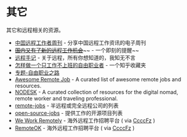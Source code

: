 # 其它

其它和远程相关的资源。

- [中囯远程工作者周刊](https://github.com/greatghoul/remote-weekly) - 分享中国远程工作资讯的电子周刊
- [~~国内又有了新的远程工作机会~~](http://m.ruguoapp.com/topics/58a12fe772a4680014bdee24)~~ - 一个即刻的提醒~~
- [远程手记](https://zhuanlan.zhihu.com/yidianyidi) - 关于远程，所有你想知道的，我知无不言
- [怎样做一个只工作不上班的自由职业者](https://www.zhihu.com/collection/215602507) - 一个知乎收藏夹
- [专题-自由职业之路](https://github.com/efonmark/efonmark-blog/blob/master/04-%E4%B8%93%E9%A2%98/2019-11-04-%E4%B8%93%E9%A2%98-%E8%87%AA%E7%94%B1%E8%81%8C%E4%B8%9A%E4%B9%8B%E8%B7%AF.md)
- [Awesome Remote Job](https://github.com/lukasz-madon/awesome-remote-job) - A curated list of awesome remote jobs and resources.
- [NODESK](https://nodesk.co/) - A curated collection of resources for the digital nomad, remote worker and traveling professional.
- [remote-jobs](https://github.com/remoteintech/remote-jobs) - 半远程或完全远程公司的列表
- [open-source-jobs](https://github.com/t9tio/open-source-jobs) - 提供工作的开源项目列表
- [We Work Remotely](https://weworkremotely.com/) - 海外远程工作招聘平台 ( via [CcccFz](https://github.com/CcccFz) )
- [RemoteOK](https://remoteok.com/) - 海外远程工作招聘平台 ( via [CcccFz](https://github.com/CcccFz) )
